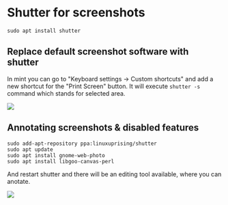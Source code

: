 # Shutter for screenshots

```
sudo apt install shutter
```

## Replace default screenshot software with shutter

In mint you can go to "Keyboard settings -> Custom shortcuts" and add a new shortcut for the "Print Screen" button. It will execute `shutter -s` command which stands for selected area.

![](2018-12-11-11-35-48.png)

## Annotating screenshots & disabled features

```
sudo add-apt-repository ppa:linuxuprising/shutter
sudo apt update
sudo apt install gnome-web-photo
sudo apt install libgoo-canvas-perl
```

And restart shutter and there will be an editing tool available, where you can anotate.

![](2018-12-11-13-22-30.png)